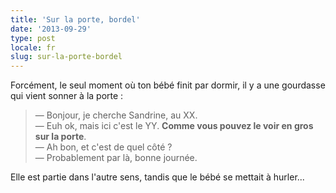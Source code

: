 ```yaml
---
title: 'Sur la porte, bordel'
date: '2013-09-29'
type: post
locale: fr
slug: sur-la-porte-bordel
---
```


Forcément, le seul moment où ton bébé finit par dormir, il y a une gourdasse qui vient sonner à la porte :

> — Bonjour, je cherche Sandrine, au XX.  
> — Euh ok, mais ici c'est le YY. **Comme vous pouvez le voir en gros sur la porte**.  
> — Ah bon, et c'est de quel côté ?  
> — Probablement par là, bonne journée.

Elle est partie dans l'autre sens, tandis que le bébé se mettait à hurler...
